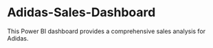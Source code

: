 # Adidas-Sales-Dashboard
This Power BI dashboard provides a comprehensive sales analysis for Adidas.
